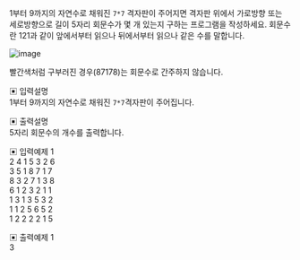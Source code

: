 1부터 9까지의 자연수로 채워진 `7*7` 격자판이 주어지면 격자판 위에서 가로방향 또는 세로방향으로 길이 5자리 회문수가 몇 개 있는지 구하는 프로그램을 작성하세요. 회문수란 121과 같이 앞에서부터 읽으나 뒤에서부터 읽으나 같은 수를 말합니다.


![image](https://user-images.githubusercontent.com/45524783/137635215-787893e8-e886-47df-b710-74d43d301620.png)

빨간색처럼 구부러진 경우(87178)는 회문수로 간주하지 않습니다.


▣ 입력설명  
1부터 9까지의 자연수로 채워진 `7*7`격자판이 주어집니다.


▣ 출력설명   
5자리 회문수의 개수를 출력합니다.


▣ 입력예제 1  
2 4 1 5 3 2 6  
3 5 1 8 7 1 7  
8 3 2 7 1 3 8  
6 1 2 3 2 1 1  
1 3 1 3 5 3 2  
1 1 2 5 6 5 2  
1 2 2 2 2 1 5  


▣ 출력예제 1  
3


